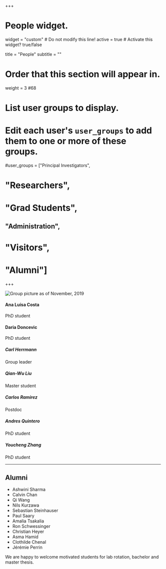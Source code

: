 +++
# People widget.
widget = "custom"  # Do not modify this line!
active = true  # Activate this widget? true/false

title = "People"
subtitle = ""

# Order that this section will appear in.
weight = 3 #68

# List user groups to display.
#   Edit each user's `user_groups` to add them to one or more of these groups.
#user_groups = ["Principal Investigators",
#               "Researchers",
#               "Grad Students",
##               "Administration",
#               "Visitors",
#               "Alumni"]
+++

![Group picture as of November, 2019](group.jpg)

#### Ana Luísa Costa

PhD student

#### Daria Doncevic

PhD student

##### Carl Herrmann

Group leader

#####  Qian-Wu Liu

Master student

##### Carlos Ramirez

Postdoc

##### Andres Quintero

PhD student

##### Youcheng Zhang

PhD student



***********



## Alumni

* Ashwini Sharma
* Calvin Chan
* Qi Wang
* Nils Kurzawa
* Sebastian Steinhauser
* Paul Saary
* Amalia Tsakalia
* Ron Schwessinger
* Christian Heyer
* Asma Hamid
* Clothilde Chenal
* Jérémie Perrin

We are happy to welcome motivated students for lab rotation, bachelor and master thesis.


